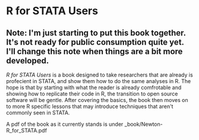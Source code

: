 # R for STATA Users

## Note: I'm just starting to put this book together. It's not ready for public consumption quite yet. I'll change this note when things are a bit more developed.

*R for STATA Users* is a book designed to take researchers that are already is profecient in STATA, and show them how to do the same analyses in R. The hope is that by starting with what the reader is already comfrotable and showing how to replicate their code in R, the transition to open source software will be gentle. After covering the basics, the book then moves on to more R specific lessons that may introduce techniques that aren't commonly seen in STATA. 

A pdf of the book as it currently stands is under \_book/Newton-R\_for\_STATA.pdf
